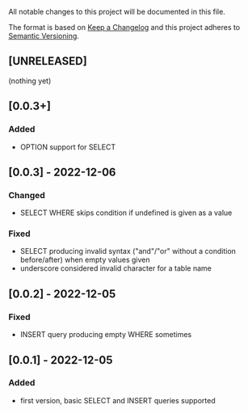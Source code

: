 All notable changes to this project will be documented in this file.

The format is based on [Keep a Changelog](http://keepachangelog.com/en/1.0.0/)
and this project adheres to [Semantic Versioning](http://semver.org/spec/v2.0.0.html).

## [UNRELEASED]
(nothing yet)

## [0.0.3+]
### Added
- OPTION support for SELECT

## [0.0.3] - 2022-12-06
### Changed
- SELECT WHERE skips condition if undefined is given as a value
### Fixed
- SELECT producing invalid syntax ("and"/"or" without a condition before/after) when empty values given
- underscore considered invalid character for a table name

## [0.0.2] - 2022-12-05
### Fixed
- INSERT query producing empty WHERE sometimes

## [0.0.1] - 2022-12-05
### Added
- first version, basic SELECT and INSERT queries supported
